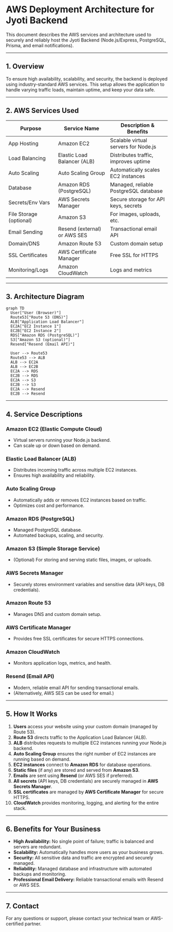 # AWS Deployment Architecture for Jyoti Backend

This document describes the AWS services and architecture used to securely and reliably host the Jyoti Backend (Node.js/Express, PostgreSQL, Prisma, and email notifications).

---

## 1. Overview

To ensure high availability, scalability, and security, the backend is deployed using industry-standard AWS services. This setup allows the application to handle varying traffic loads, maintain uptime, and keep your data safe.

---

## 2. AWS Services Used

| Purpose                | Service Name                    | Description & Benefits                |
|------------------------|---------------------------------|---------------------------------------|
| App Hosting            | Amazon EC2                      | Scalable virtual servers for Node.js  |
| Load Balancing         | Elastic Load Balancer (ALB)     | Distributes traffic, improves uptime  |
| Auto Scaling           | Auto Scaling Group              | Automatically scales EC2 instances    |
| Database               | Amazon RDS (PostgreSQL)         | Managed, reliable PostgreSQL database |
| Secrets/Env Vars       | AWS Secrets Manager             | Secure storage for API keys, secrets  |
| File Storage (optional)| Amazon S3                       | For images, uploads, etc.             |
| Email Sending          | Resend (external) or AWS SES    | Transactional email API               |
| Domain/DNS             | Amazon Route 53                 | Custom domain setup                   |
| SSL Certificates       | AWS Certificate Manager         | Free SSL for HTTPS                    |
| Monitoring/Logs        | Amazon CloudWatch               | Logs and metrics                      |

---

## 3. Architecture Diagram

```
graph TD
  User["User (Browser)"]
  Route53["Route 53 (DNS)"]
  ALB["Application Load Balancer"]
  EC2A["EC2 Instance 1"]
  EC2B["EC2 Instance 2"]
  RDS["Amazon RDS (PostgreSQL)"]
  S3["Amazon S3 (optional)"]
  Resend["Resend (Email API)"]

  User --> Route53
  Route53 --> ALB
  ALB --> EC2A
  ALB --> EC2B
  EC2A --> RDS
  EC2B --> RDS
  EC2A --> S3
  EC2B --> S3
  EC2A --> Resend
  EC2B --> Resend
```

---

## 4. Service Descriptions

### **Amazon EC2 (Elastic Compute Cloud)**
- Virtual servers running your Node.js backend.
- Can scale up or down based on demand.

### **Elastic Load Balancer (ALB)**
- Distributes incoming traffic across multiple EC2 instances.
- Ensures high availability and reliability.

### **Auto Scaling Group**
- Automatically adds or removes EC2 instances based on traffic.
- Optimizes cost and performance.

### **Amazon RDS (PostgreSQL)**
- Managed PostgreSQL database.
- Automated backups, scaling, and security.

### **Amazon S3 (Simple Storage Service)**
- (Optional) For storing and serving static files, images, or uploads.

### **AWS Secrets Manager**
- Securely stores environment variables and sensitive data (API keys, DB credentials).

### **Amazon Route 53**
- Manages DNS and custom domain setup.

### **AWS Certificate Manager**
- Provides free SSL certificates for secure HTTPS connections.

### **Amazon CloudWatch**
- Monitors application logs, metrics, and health.

### **Resend (Email API)**
- Modern, reliable email API for sending transactional emails.
- (Alternatively, AWS SES can be used for email.)

---

## 5. How It Works

1. **Users** access your website using your custom domain (managed by Route 53).
2. **Route 53** directs traffic to the Application Load Balancer (ALB).
3. **ALB** distributes requests to multiple EC2 instances running your Node.js backend.
4. **Auto Scaling Group** ensures the right number of EC2 instances are running based on demand.
5. **EC2 instances** connect to **Amazon RDS** for database operations.
6. **Static files** (if any) are stored and served from **Amazon S3**.
7. **Emails** are sent using **Resend** (or AWS SES if preferred).
8. **All secrets** (API keys, DB credentials) are securely managed in **AWS Secrets Manager**.
9. **SSL certificates** are managed by **AWS Certificate Manager** for secure HTTPS.
10. **CloudWatch** provides monitoring, logging, and alerting for the entire stack.

---

## 6. Benefits for Your Business

- **High Availability:** No single point of failure; traffic is balanced and servers are redundant.
- **Scalability:** Automatically handles more users as your business grows.
- **Security:** All sensitive data and traffic are encrypted and securely managed.
- **Reliability:** Managed database and infrastructure with automated backups and monitoring.
- **Professional Email Delivery:** Reliable transactional emails with Resend or AWS SES.

---

## 7. Contact

For any questions or support, please contact your technical team or AWS-certified partner.